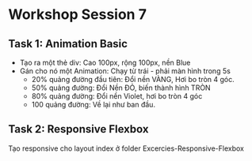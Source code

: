 # Workshop Session 7

## Task 1: Animation Basic

- Tạo ra một thẻ div: Cao 100px, rộng 100px, nền Blue
- Gán cho nó một Animation: Chạy từ trái - phải màn hình trong 5s
    - 20% quảng đường đầu tiên: Đổi nền VÀNG, Hơi bo tròn 4 góc.
    - 50% quảng đường: Đổi Nền ĐỎ, biến thành hình TRÒN
    - 80% quảng đường: Đổi nền Violet, hơi bo tròn 4 góc
    - 100 quảng đường: Về lại như ban đầu.


## Task 2: Responsive Flexbox

Tạo responsive cho layout index ở folder Excercies-Responsive-Flexbox